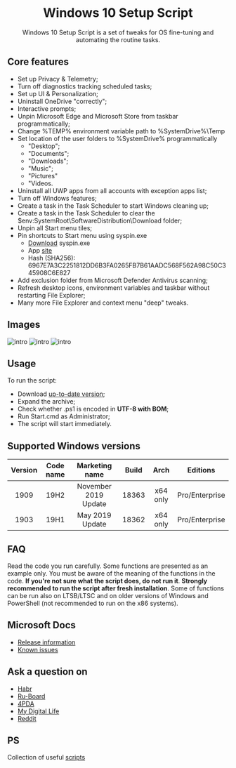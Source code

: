 <div align="center">
  <h1>Windows 10 Setup Script</h1>

Windows 10 Setup Script is a set of tweaks for OS fine-tuning and automating the routine tasks.
</div>

## Core features
- Set up Privacy & Telemetry;
- Turn off diagnostics tracking scheduled tasks;
- Set up UI & Personalization;
- Uninstall OneDrive "correctly";
- Interactive prompts;
- Unpin Microsoft Edge and Microsoft Store from taskbar programmatically;
- Change %TEMP% environment variable path to %SystemDrive%\Temp
- Set location of the user folders to %SystemDrive% programmatically
  - "Desktop";
  - "Documents";
  - "Downloads";
  - "Music";
  - "Pictures"
  - "Videos.
- Uninstall all UWP apps from all accounts with exception apps list;
- Turn off Windows features;
- Create a task in the Task Scheduler to start Windows cleaning up;
- Create a task in the Task Scheduler to clear the $env:SystemRoot\SoftwareDistribution\Download folder;
- Unpin all Start menu tiles;
- Pin shortcuts to Start menu using syspin.exe
  - [Download](https://github.com/farag2/Windows-10-Setup-Script/raw/master/Start%20menu%20layout/syspin.exe) syspin.exe 
  - App [site](http://www.technosys.net/products/utils/pintotaskbar)
  - Hash (SHA256): 6967E7A3C2251812DD6B3FA0265FB7B61AADC568F562A98C50C345908C6E827
- Add exclusion folder from Microsoft Defender Antivirus scanning;
- Refresh desktop icons, environment variables and taskbar without restarting File Explorer;
- Many more File Explorer and context menu "deep" tweaks.

## Images
  ![intro](https://github.com/farag2/Windows-10-Setup-Script/raw/master/intro.gif)
  ![intro](https://raw.githubusercontent.com/farag2/Windows-10-Setup-Script/master/Images/GUI-1.png)
  ![intro](https://raw.githubusercontent.com/farag2/Windows-10-Setup-Script/master/Images/GUI-2.png)
  
## Usage
To run the script:
- Download [up-to-date version](https://github.com/farag2/Setup-Windows-10/releases);
- Expand the archive;
- Check whether .ps1 is encoded in **UTF-8 with BOM**;
- Run Start.cmd as Administrator;
- The script will start immediately.

## Supported Windows versions
|Version|Code name|   Marketing name   |Build|  Arch  |   Editions   |
|:-----:|:-------:|:------------------:|:---:|:------:|:------------:|
| 1909  |  19H2   |November 2019 Update|18363|x64 only|Pro/Enterprise|
| 1903  |  19H1   |   May 2019 Update  |18362|x64 only|Pro/Enterprise|

## FAQ
Read the code you run carefully. Some functions are presented as an example only. You must be aware of the meaning of the functions in the code. **If you're not sure what the script does, do not run it**.
**Strongly recommended to run the script after fresh installation**. Some of functions can be run also on LTSB/LTSC and on older versions of Windows and PowerShell (not recommended to run on the x86 systems).

## Microsoft Docs
 - [Release information](https://docs.microsoft.com/en-us/windows/release-information)
 - [Known issues](https://docs.microsoft.com/en-us/windows/release-information/status-windows-10-1909)

## Ask a question on
 - [Habr](https://habr.com/en/post/465365/)
 - [Ru-Board](http://forum.ru-board.com/topic.cgi?forum=62&topic=30617#15)
 - [4PDA](https://4pda.ru/forum/index.php?showtopic=523489&st=42980#entry95909388)
 - [My Digital Life](https://forums.mydigitallife.net/threads/powershell-script-setup-windows-10.80139/)
 - [Reddit](https://www.reddit.com/r/Windows10/comments/ctg8jw/powershell_script_setup_windows_10/)

## PS
Collection of useful [scripts](https://github.com/farag2/Utilities)
